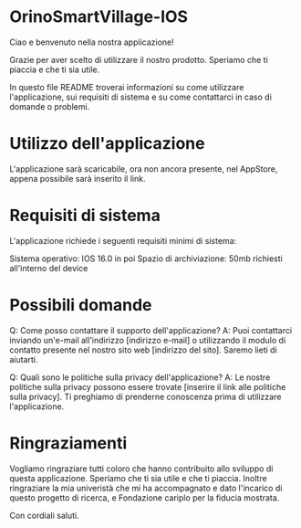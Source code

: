 # OrinoSmartVillage-IOS
Ciao e benvenuto nella nostra applicazione!

Grazie per aver scelto di utilizzare il nostro prodotto. Speriamo che ti piaccia e che ti sia utile.

In questo file README troverai informazioni su come utilizzare l'applicazione, sui requisiti di sistema e su come contattarci in caso di domande o problemi.

# Utilizzo dell'applicazione

L'applicazione sarà scaricabile, ora non ancora presente, nel AppStore, appena possibile sarà inserito il link.

# Requisiti di sistema

L'applicazione richiede i seguenti requisiti minimi di sistema:

Sistema operativo: IOS 16.0 in poi
Spazio di archiviazione: 50mb richiesti all'interno del device

# Possibili domande

Q: Come posso contattare il supporto dell'applicazione?
A: Puoi contattarci inviando un'e-mail all'indirizzo [indirizzo e-mail] o utilizzando il modulo di contatto presente nel nostro sito web [indirizzo del sito]. Saremo lieti di aiutarti.

Q: Quali sono le politiche sulla privacy dell'applicazione?
A: Le nostre politiche sulla privacy possono essere trovate [inserire il link alle politiche sulla privacy]. Ti preghiamo di prenderne conoscenza prima di utilizzare l'applicazione.

# Ringraziamenti

Vogliamo ringraziare tutti coloro che hanno contribuito allo sviluppo di questa applicazione. Speriamo che ti sia utile e che ti piaccia. Inoltre ringraziare la mia univeristà che mi ha accompagnato e dato l'incarico di questo progetto di ricerca, e Fondazione cariplo per la fiducia mostrata.

Con cordiali saluti.
